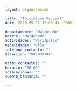 ```yaml
---
layout: organizacion

title: "Iniciativa Vecinal"
date: 2020-05-21 15:09:43 -0300

departamento: "Maldonado"
barrio: "Maldonado"
actividades: "Piriápolis"
necesidades: "Olla"
telefono_contacto: ""
direccion: "095030798"

otros_contactos: ""
horario: "20:00"
aclaraciones: ""
cuenta_bancaria: ""

---
```

